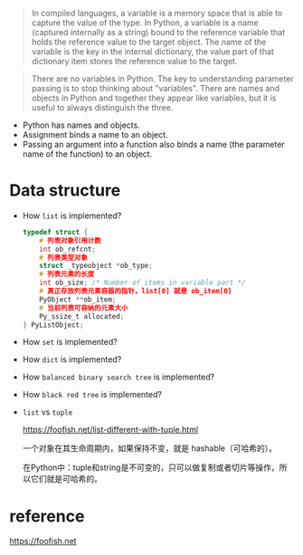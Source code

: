 > In compiled languages, a variable is a memory space that is able to capture the value of the type. In Python, a variable is a name (captured internally as a string) bound to the reference variable that holds the reference value to the target object. The name of the variable is the key in the internal dictionary, the value part of that dictionary item stores the reference value to the target.


> There are no variables in Python. The key to understanding parameter passing is to stop thinking about "variables". There are names and objects in Python and together they appear like variables, but it is useful to always distinguish the three.

* Python has names and objects.
* Assignment binds a name to an object.
* Passing an argument into a function also binds a name (the parameter name of the function) to an object.


# Data structure
<div class="alert alert-block alert-success">

</div>

* How `list` is implemented?
  ```c
  typedef struct {
      # 列表对象引用计数
      int ob_refcnt;  
      # 列表类型对象      
      struct _typeobject *ob_type;
      # 列表元素的长度
      int ob_size; /* Number of items in variable part */
      # 真正存放列表元素容器的指针，list[0] 就是 ob_item[0]
      PyObject **ob_item;
      # 当前列表可容纳的元素大小
      Py_ssize_t allocated;
  } PyListObject;
  ```
* How `set` is implemented?
* How `dict` is implemented?
* How `balanced binary search tree` is implemented?
* How `black red tree` is implemented?
* `list` vs `tuple`

  https://foofish.net/list-different-with-tuple.html

  一个对象在其生命周期内，如果保持不变，就是 hashable（可哈希的）。

  在Python中：tuple和string是不可变的，只可以做复制或者切片等操作，所以它们就是可哈希的。

# reference
https://foofish.net
